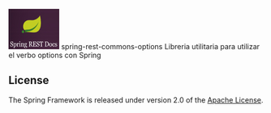 <img src="/images/Logo.png" width="100" height="80"> spring-rest-commons-options
Libreria utilitaria para utilizar el verbo options con Spring

## License

The Spring Framework is released under version 2.0 of the
[Apache License](http://www.apache.org/licenses/LICENSE-2.0).
